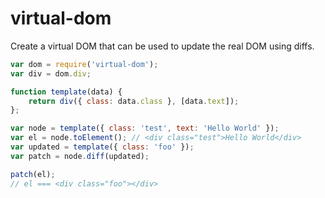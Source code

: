 # virtual-dom

Create a virtual DOM that can be used to update the real DOM using diffs.

```js
var dom = require('virtual-dom');
var div = dom.div;

function template(data) {
    return div({ class: data.class }, [data.text]);
};

var node = template({ class: 'test', text: 'Hello World' });
var el = node.toElement(); // <div class="test">Hello World</div>
var updated = template({ class: 'foo' });
var patch = node.diff(updated);

patch(el);
// el === <div class="foo"></div>

```